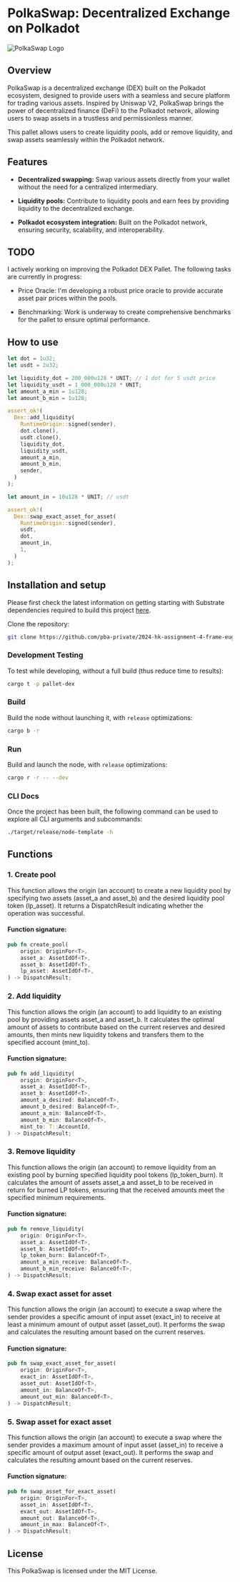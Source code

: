 # PolkaSwap: Decentralized Exchange on Polkadot

![PolkaSwap Logo](https://s2.coinmarketcap.com/static/img/coins/64x64/6636.png)

## Overview

PolkaSwap is a decentralized exchange (DEX) built on the Polkadot ecosystem, designed to provide users with a seamless and secure platform for trading various assets. Inspired by Uniswap V2, PolkaSwap brings the power of decentralized finance (DeFi) to the Polkadot network, allowing users to swap assets in a trustless and permissionless manner.

This pallet allows users to create liquidity pools, add or remove liquidity, and swap assets seamlessly within the Polkadot network.

## Features

- **Decentralized swapping:** Swap various assets directly from your wallet without the need for a centralized intermediary.

- **Liquidity pools:** Contribute to liquidity pools and earn fees by providing liquidity to the decentralized exchange.

- **Polkadot ecosystem integration:** Built on the Polkadot network, ensuring security, scalability, and interoperability.

## TODO
I actively working on improving the Polkadot DEX Pallet. The following tasks are currently in progress:

- Price Oracle: I'm developing a robust price oracle to provide accurate asset pair prices within the pools.

- Benchmarking: Work is underway to create comprehensive benchmarks for the pallet to ensure optimal performance.

## How to use 
```rust
let dot = 1u32;
let usdt = 2u32;

let liquidity_dot = 200_000u128 * UNIT; // 1 dot for 5 usdt price
let liquidity_usdt = 1_000_000u128 * UNIT;
let amount_a_min = 1u128;
let amount_b_min = 1u128;

assert_ok!(
  Dex::add_liquidity(
    RuntimeOrigin::signed(sender),
    dot.clone(),
    usdt.clone(),
    liquidity_dot,
    liquidity_usdt,
    amount_a_min,
    amount_b_min,
    sender,
  )
);

let amount_in = 10u128 * UNIT; // usdt

assert_ok!(
  Dex::swap_exact_asset_for_asset(
    RuntimeOrigin::signed(sender),
    usdt,
    dot,
    amount_in,
    1,
  )
);
```

## Installation and setup

Please first check the latest information on getting starting with Substrate dependencies required to build this project [here](https://docs.substrate.io/main-docs/install/).

Clone the repository:

```bash
git clone https://github.com/pba-private/2024-hk-assignment-4-frame-eugenvoronov.git
```

### Development Testing

To test while developing, without a full build (thus reduce time to results):

```sh
cargo t -p pallet-dex
```

### Build

Build the node without launching it, with `release` optimizations:

```sh
cargo b -r
```

### Run

Build and launch the node, with `release` optimizations:

```sh
cargo r -r -- --dev
```

### CLI Docs

Once the project has been built, the following command can be used to explore all CLI arguments and subcommands:

```sh
./target/release/node-template -h
```

## Functions

### 1. Create pool
This function allows the origin (an account) to create a new liquidity pool by specifying two assets (asset_a and asset_b) and the desired liquidity pool token (lp_asset). It returns a DispatchResult indicating whether the operation was successful.

#### Function signature:

```rust
pub fn create_pool(
    origin: OriginFor<T>,
    asset_a: AssetIdOf<T>,
    asset_b: AssetIdOf<T>,
    lp_asset: AssetIdOf<T>,
) -> DispatchResult;
```

### 2. Add liquidity
This function allows the origin (an account) to add liquidity to an existing pool by providing assets asset_a and asset_b. It calculates the optimal amount of assets to contribute based on the current reserves and desired amounts, then mints new liquidity tokens and transfers them to the specified account (mint_to).

#### Function signature:

```rust
pub fn add_liquidity(
    origin: OriginFor<T>,
    asset_a: AssetIdOf<T>,
    asset_b: AssetIdOf<T>,
    amount_a_desired: BalanceOf<T>,
    amount_b_desired: BalanceOf<T>,
    amount_a_min: BalanceOf<T>,
    amount_b_min: BalanceOf<T>,
    mint_to: T::AccountId,
) -> DispatchResult;
```

### 3. Remove liquidity
This function allows the origin (an account) to remove liquidity from an existing pool by burning specified liquidity pool tokens (lp_token_burn). It calculates the amount of assets asset_a and asset_b to be received in return for burned LP tokens, ensuring that the received amounts meet the specified minimum requirements.

#### Function signature:

```rust
pub fn remove_liquidity(
    origin: OriginFor<T>,
    asset_a: AssetIdOf<T>,
    asset_b: AssetIdOf<T>,
    lp_token_burn: BalanceOf<T>,
    amount_a_min_receive: BalanceOf<T>,
    amount_b_min_receive: BalanceOf<T>,
) -> DispatchResult;
```

### 4. Swap exact asset for asset
This function allows the origin (an account) to execute a swap where the sender provides a specific amount of input asset (exact_in) to receive at least a minimum amount of output asset (asset_out). It performs the swap and calculates the resulting amount based on the current reserves.

#### Function signature:

```rust
pub fn swap_exact_asset_for_asset(
    origin: OriginFor<T>,
    exact_in: AssetIdOf<T>,
    asset_out: AssetIdOf<T>,
    amount_in: BalanceOf<T>,
    amount_out_min: BalanceOf<T>,
) -> DispatchResult;
```

### 5. Swap asset for exact asset
This function allows the origin (an account) to execute a swap where the sender provides a maximum amount of input asset (asset_in) to receive a specific amount of output asset (exact_out). It performs the swap and calculates the resulting amount based on the current reserves.

#### Function signature:

```rust
pub fn swap_asset_for_exact_asset(
    origin: OriginFor<T>,
    asset_in: AssetIdOf<T>,
    exact_out: AssetIdOf<T>,
    amount_out: BalanceOf<T>,
    amount_in_max: BalanceOf<T>,
) -> DispatchResult;
```

## License
This PolkaSwap is licensed under the MIT License.